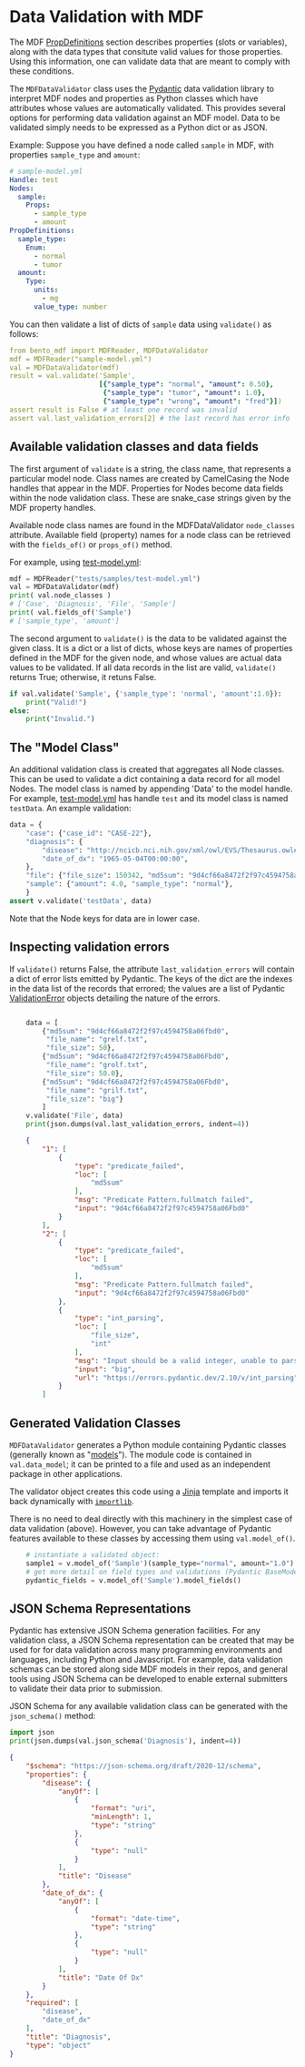 # Data Validation with MDF

The MDF [PropDefinitions](#property-definitions) section describes properties (slots or variables), along with the data types that consitute valid values for those properties. Using this information, one can validate data that are meant to comply with these conditions.

The `MDFDataValidator` class uses the [Pydantic](https://docs.pydantic.dev/latest/) data validation library to interpret MDF nodes and properties as Python classes which have attributes whose values are automatically validated. This provides several options for performing data validation against an MDF model. Data to be validated simply needs to be expressed as a Python dict or as JSON. 

Example: Suppose you have defined a node called `sample` in MDF, with properties `sample_type` and `amount`:

```yaml
# sample-model.yml
Handle: test
Nodes:
  sample:
    Props:
      - sample_type
      - amount
PropDefinitions:
  sample_type:
    Enum:
      - normal
      - tumor
  amount:
    Type:
      units:
        - mg
      value_type: number
```

You can then validate a list of dicts of `sample` data using `validate()` as follows:

```yaml
from bento_mdf import MDFReader, MDFDataValidator
mdf = MDFReader("sample-model.yml")
val = MDFDataValidator(mdf)
result = val.validate('Sample', 
                      [{"sample_type": "normal", "amount": 0.50},
                       {"sample_type": "tumor", "amount": 1.0},
                       {"sample_type": "wrong", "amount": "fred"}])
assert result is False # at least one record was invalid
assert val.last_validation_errors[2] # the last record has error info
```

## Available validation classes and data fields

The first argument of `validate` is a string, the class name, that represents a particular model node. Class names are created by CamelCasing the Node handles that appear in the MDF. Properties for Nodes become data fields within the node validation class. These are snake_case strings given by the MDF property handles.

Available node class names are found in the MDFDataValidator `node_classes` attribute. Available field (property) names for a node class can be retrieved with the `fields_of()` or `props_of()` method.

For example, using [test-model.yml](/python/tests/samples/test-model.yml):

```python
mdf = MDFReader("tests/samples/test-model.yml")
val = MDFDataValidator(mdf)
print( val.node_classes )
# ['Case', 'Diagnosis', 'File', 'Sample']
print( val.fields_of('Sample')
# ['sample_type', 'amount']
```

The second argument to `validate()` is the data to be validated against the given class. It is a dict or a list of dicts, whose keys are names of properties defined in the MDF for the given node, and whose values are actual data values to be validated. If all data records in the list are valid, `validate()` returns True; otherwise, it retuns False.

```python
if val.validate('Sample', {'sample_type': 'normal', 'amount':1.0}):
    print("Valid!")
else:
    print("Invalid.")
```

## The "Model Class"

An additional validation class is created that aggregates all Node classes. This can be used to validate a dict containing a data record for all model Nodes. The model class is named by appending 'Data' to the model handle. For example, [test-model.yml](/python/tests/samples/test-model.yml) has handle `test` and its model class is named `testData`. An example validation:

```python
data = {
    "case": {"case_id": "CASE-22"},
    "diagnosis": {
        "disease": "http://ncicb.nci.nih.gov/xml/owl/EVS/Thesaurus.owl#C102872",
        "date_of_dx": "1965-05-04T00:00:00",
    },
    "file": {"file_size": 150342, "md5sum": "9d4cf66a8472f2f97c4594758a06fbd0"},
    "sample": {"amount": 4.0, "sample_type": "normal"},
    }
assert v.validate('testData', data)
```

Note that the Node keys for data are in lower case.

## Inspecting validation errors

If `validate()` returns False, the attribute `last_validation_errors` will contain a dict of error lists emitted by Pydantic. The keys of the dict are the indexes in the data list of the records that errored; the values are a list of Pydantic [ValidationError](https://docs.pydantic.dev/latest/api/pydantic_core/#pydantic_core.ValidationError) objects detailing the nature of the errors.

```python

    data = [
        {"md5sum": "9d4cf66a8472f2f97c4594758a06fbd0",
         "file_name": "grelf.txt",
         "file_size": 50},
        {"md5sum": "9d4cf66a8472f2f97c4594758a06Fbd0",
         "file_name": "grolf.txt",
         "file_size": 50.0},
        {"md5sum": "9d4cf66a8472f2f97c4594758a06Fbd0",
         "file_name": "grilf.txt",
         "file_size": "big"}
        ]
    v.validate('File', data)
    print(json.dumps(val.last_validation_errors, indent=4))
```

```json
    {
        "1": [
            {
                "type": "predicate_failed",
                "loc": [
                    "md5sum"
                ],
                "msg": "Predicate Pattern.fullmatch failed",
                "input": "9d4cf66a8472f2f97c4594758a06Fbd0"
            }
        ],
        "2": [
            {
                "type": "predicate_failed",
                "loc": [
                    "md5sum"
                ],
                "msg": "Predicate Pattern.fullmatch failed",
                "input": "9d4cf66a8472f2f97c4594758a06Fbd0"
            },
            {
                "type": "int_parsing",
                "loc": [
                    "file_size",
                    "int"
                ],
                "msg": "Input should be a valid integer, unable to parse string as an integer",
                "input": "big",
                "url": "https://errors.pydantic.dev/2.10/v/int_parsing"
            }
        ]
```

## Generated Validation Classes

`MDFDataValidator` generates a Python module containing Pydantic classes (generally known as "[models](https://docs.pydantic.dev/latest/concepts/models/)"). The module code is contained in `val.data_model`; it can be printed to a file and used as an independent package in other applications. 

The validator object creates this code using a [Jinja](https://jinja.palletsprojects.com/en/stable/templates/) template and imports it back dynamically with [`importlib`](https://docs.python.org/3/library/importlib.html#importing-a-source-file-directly).

There is no need to deal directly with this machinery in the simplest case of data validation (above). However, you can take advantage of Pydantic features available to these classes by accessing them using `val.model_of()`.

```python
    # instantiate a validated object:
    sample1 = v.model_of('Sample')(sample_type="normal", amount="1.0")
    # get more detail on field types and validations (Pydantic BaseModel methods)
    pydantic_fields = v.model_of('Sample').model_fields()
```

## JSON Schema Representations

Pydantic has extensive JSON Schema generation facilities. For any validation class, a JSON Schema representation can be created that may be used for for data validation across many programming environments and languages, including Python and Javascript. For example, data validation schemas can be stored along side MDF models in their repos, and general tools using JSON Schema can be developed to enable external submitters to validate their data prior to submission.

JSON Schema for any available validation class can be generated with the `json_schema()` method:

```python
import json
print(json.dumps(val.json_schema('Diagnosis'), indent=4))
```
```json
{
    "$schema": "https://json-schema.org/draft/2020-12/schema",
    "properties": {
        "disease": {
            "anyOf": [
                {
                    "format": "uri",
                    "minLength": 1,
                    "type": "string"
                },
                {
                    "type": "null"
                }
            ],
            "title": "Disease"
        },
        "date_of_dx": {
            "anyOf": [
                {
                    "format": "date-time",
                    "type": "string"
                },
                {
                    "type": "null"
                }
            ],
            "title": "Date Of Dx"
        }
    },
    "required": [
        "disease",
        "date_of_dx"
    ],
    "title": "Diagnosis",
    "type": "object"
}
```



